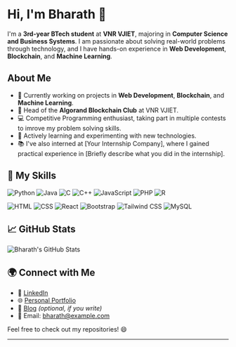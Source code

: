 # Hi, I'm Bharath 👋

I'm a **3rd-year BTech student** at **VNR VJIET**, majoring in **Computer Science and Business Systems**. I am passionate about solving real-world problems through technology, and I have hands-on experience in **Web Development**, **Blockchain**, and **Machine Learning**.

## About Me

- 🔭 Currently working on projects in **Web Development**, **Blockchain**, and **Machine Learning**.
- 💼 Head of the **Algorand Blockchain Club** at VNR VJIET.
- 💻 Competitive Programming enthusiast, taking part in multiple contests to imrove my problem solving skills.
- 🌱 Actively learning and experimenting with new technologies.
- 📚 I've also interned at [Your Internship Company], where I gained practical experience in [Briefly describe what you did in the internship].

## 🚀 My Skills

![Python](https://img.shields.io/badge/Python-3776AB?style=for-the-badge&logo=python&logoColor=white)
![Java](https://img.shields.io/badge/Java-007396?style=for-the-badge&logo=java&logoColor=white)
![C](https://img.shields.io/badge/C-A8B9CC?style=for-the-badge&logo=c&logoColor=black)
![C++](https://img.shields.io/badge/C++-00599C?style=for-the-badge&logo=c%2B%2B&logoColor=white)
![JavaScript](https://img.shields.io/badge/JavaScript-F7DF1E?style=for-the-badge&logo=javascript&logoColor=black)
![PHP](https://img.shields.io/badge/PHP-777BB4?style=for-the-badge&logo=php&logoColor=white)
![R](https://img.shields.io/badge/R-276DC3?style=for-the-badge&logo=r&logoColor=white)
  
![HTML](https://img.shields.io/badge/HTML-E34F26?style=for-the-badge&logo=html5&logoColor=white)
![CSS](https://img.shields.io/badge/CSS-1572B6?style=for-the-badge&logo=css3&logoColor=white)
![React](https://img.shields.io/badge/React-61DAFB?style=for-the-badge&logo=react&logoColor=black)
![Bootstrap](https://img.shields.io/badge/Bootstrap-563D7C?style=for-the-badge&logo=bootstrap&logoColor=white)
![Tailwind CSS](https://img.shields.io/badge/Tailwind_CSS-38B2AC?style=for-the-badge&logo=tailwind-css&logoColor=white)
![MySQL](https://img.shields.io/badge/MySQL-4479A1?style=for-the-badge&logo=mysql&logoColor=white)

## 📈 GitHub Stats

![Bharath's GitHub Stats](https://github-readme-stats.vercel.app/api?username=Bharath-123&show_icons=true&hide_title=true&count_private=true&hide=prs&theme=radical)

## 🌍 Connect with Me

- 💼 [LinkedIn](https://www.linkedin.com/in/bharath-vnr/)
- 🌐 [Personal Portfolio](https://bharathportfolio.com)
- 📝 [Blog](https://bharathwrites.medium.com) *(optional, if you write)*
- 📧 Email: [bharath@example.com](mailto:bharath@example.com)

Feel free to check out my repositories! 😄

---
